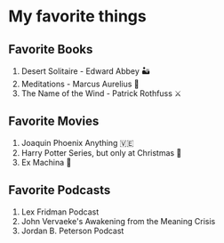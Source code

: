 # My favorite things
## Favorite Books
1. Desert Solitaire - Edward Abbey 🏜️
2. Meditations - Marcus Aurelius 👑
3. The Name of the Wind - Patrick Rothfuss ⚔️

## Favorite Movies
1. Joaquin Phoenix Anything 🇻🇪
2. Harry Potter Series, but only at Christmas 🎄
3. Ex Machina 🤖

## Favorite Podcasts
1. Lex Fridman Podcast
2. John Vervaeke's Awakening from the Meaning Crisis
3. Jordan B. Peterson Podcast
